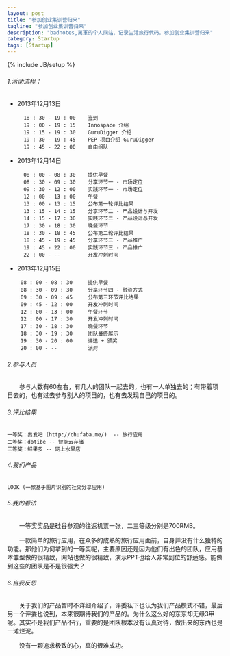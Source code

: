 ```yaml
---
layout: post
title: "参加创业集训营归来"
tagline: "参加创业集训营归来"
description: "badnotes,萬軍的个人网站，记录生活旅行代码。参加创业集训营归来"
category: Startup
tags: [Startup]
---
```

{% include JB/setup %}


###### 1.活动流程：

* 2013年12月13日

        18 : 30 - 19 : 00    签到
        19 : 00 - 19 : 15    Innospace 介绍
        19 : 15 - 19 : 30    GuruDigger 介绍
        19 : 30 - 19 : 45    PEP 项目介绍 GuruDigger
        19 : 45 - 22 : 00    自由组队

* 2013年12月14日

        08 : 00 - 08 : 30    提供早餐
        08 : 30 - 09 : 30    分享环节一 - 市场定位
        09 : 30 - 12 : 00    实践环节一 - 市场定位
        12 : 00 - 13 : 00    午餐
        13 : 00 - 13 : 15    公布第一轮评比结果
        13 : 15 - 14 : 15    分享环节二 - 产品设计与开发
        14 : 15 - 17 : 30    实践环节二 - 产品设计与开发
        17 : 30 - 18 : 30    晚餐环节
        18 : 30 - 18 : 45    公布第二轮评比结果
        18 : 45 - 19 : 45    分享环节三 - 产品推广
        19 : 45 - 22 : 00    实践环节三 - 产品推广
        22 : 00 - --         开发冲刺时间

* 2013年12月15日

       08 : 00 - 08 : 30     提供早餐
       08 : 30 - 09 : 30     分享环节四 - 融资方式
       09 : 30 - 09 : 45     公布第三环节评比结果
       09 : 45 - 12 : 00     开发冲刺时间
       12 : 00 - 13 : 00     午餐环节
       12 : 00 - 17 : 30     开发冲刺时间
       17 : 30 - 18 : 30     晚餐环节
       18 : 30 - 19 : 30     团队最终展示
       19 : 30 - 20 : 00     评选 + 颁奖
       20 : 00 - --          派对

###### 2.参与人员

&emsp;&emsp;参与人数有60左右，有几人的团队一起去的，也有一人单独去的；有带着项目去的，也有过去参与别人的项目的，也有去发现自己的项目的。

###### 3.评比结果

	一等奖：出发吧 (http://chufaba.me/)  -- 旅行应用
    二等奖：dotibe -- 智能云存储
    三等奖：鲜果多 -- 网上水果店

###### 4.我们产品

	LOOK (一款基于图片识别的社交分享应用)

###### 5.我的看法

&emsp;&emsp;一等奖奖品是硅谷参观的往返机票一张，二三等级分别是700RMB。

&emsp;&emsp;一款简单的旅行应用，在众多的成熟的旅行应用面前，自身并没有什么独特的功能。那他们为何拿到的一等奖呢，主要原因还是因为他们有出色的团队，应用基本雏型做的很精致，网站也做的很精致，演示PPT也给人非常到位的舒适感。能做到这些的团队是不是很强大？

###### 6.自我反思

&emsp;&emsp;关于我们的产品暂时不详细介绍了，评委私下也认为我们产品模式不错，最后另一个评委也说到，本来很期待我们的产品的。为什么这么好的东东却无缘3甲呢。其实不是我们产品不行，重要的是团队根本没有认真对待，做出来的东西也是一滩烂泥。

&emsp;&emsp;没有一颗追求极致的心，真的很难成功。